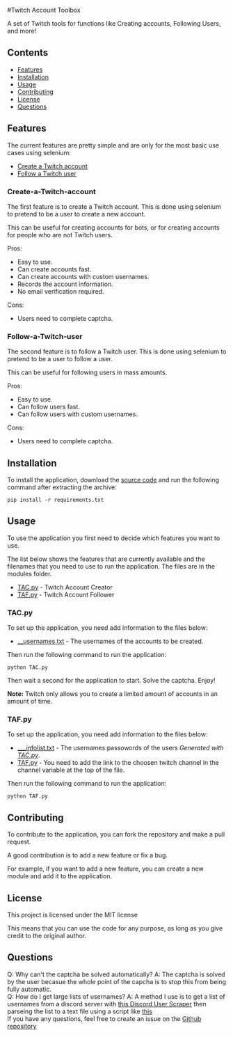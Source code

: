 #Twitch Account Toolbox

A set of Twitch tools for functions like Creating accounts, Following Users, and more!



## Contents

- [Features](##Features)
- [Installation](##Installation)
- [Usage](##Usage)
- [Contributing](##Contributing)
- [License](##License)
- [Questions](##Questions)

## Features

The current features are pretty simple and are only for the most basic use cases using selenium:

- [Create a Twitch account](###Create-a-Twitch-account)
- [Follow a Twitch user](###Follow-a-Twitch-user)

### Create-a-Twitch-account

The first feature is to create a Twitch account.
This is done using selenium to pretend to be a user to create a new account.

This can be useful for creating accounts for bots, or for creating accounts for people who are not Twitch users.

Pros:

- Easy to use.
- Can create accounts fast.
- Can create accounts with custom usernames.
- Records the account information.
- No email verification required.

Cons:

- Users need to complete captcha.

### Follow-a-Twitch-user

The second feature is to follow a Twitch user.
This is done using selenium to pretend to be a user to follow a user.

This can be useful for following users in mass amounts.

Pros:

- Easy to use.
- Can follow users fast.
- Can follow users with custom usernames.

Cons:

- Users need to complete captcha.

## Installation

To install the application, download the [source code](https://github.com/Necrownyx/Twitch-Account-Toolbox/archive/refs/heads/main.zip) and run the following command after extracting the archive:

```
pip install -r requirements.txt
```

## Usage

To use the application you first need to decide which features you want to use.

The list below shows the features that are currently available and the filenames that you need to use to run the application.
The files are in the modules folder.

- [TAC.py](###TAC.py) - Twitch Account Creator
- [TAF.py](###TAF.py) - Twitch Account Follower

### TAC.py

To set up the application, you need add information to the files below:

- [__usernames.txt](__usernames.txt) - The usernames of the accounts to be created.


Then run the following command to run the application:

```
python TAC.py
```

Then wait a second for the application to start.
Solve the captcha.
Enjoy!

**Note:** Twitch only allows you to create a limited amount of accounts in an amount of time.

### TAF.py

To set up the application, you need add information to the files below:

- [___infolist.txt](___infolist.txt) - The usernames:passowords of the users *Generated with [TAC.py](###TAC.py)*.
- [TAF.py](./Modules/TAF.py) - You need to add the link to the choosen twitch channel in the channel variable at the top of the file.

Then run the following command to run the application:

```
python TAF.py
```

## Contributing

To contribute to the application, you can fork the repository and make a pull request.

A good contribution is to add a new feature or fix a bug.

For example, if you want to add a new feature, you can create a new module and add it to the application.

## License

This project is licensed under the MIT license

This means that you can use the code for any purpose, as long as you give credit to the original author.

## Questions

Q: Why can't the captcha be solved automatically?
A: The captcha is solved by the user becasue the whole point of the capcha is to stop this from being fully automatic.
<br>
Q: How do I get large lists of usernames?
A: A method I use is to get a list of usernames from a discord server with [this Discord User Scraper](https://github.com/Necrownyx/Discord-User-Scraper) then parseing the list to a text file using a script like [this](https://gist.github.com/Necrownyx/b586fa87908135012e65757e7772359e)
<br>
If you have any questions, feel free to create an issue on the [Github repository](https://github.com/Necrownyx/Twitch-Account-Toolbox/issues)







